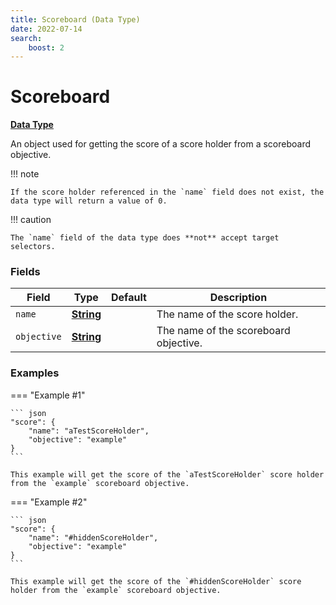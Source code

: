 ```yaml
---
title: Scoreboard (Data Type)
date: 2022-07-14
search:
    boost: 2
---
```


#   Scoreboard

**[Data Type]**

An object used for getting the score of a score holder from a scoreboard objective.

!!! note

    If the score holder referenced in the `name` field does not exist, the data type will return a value of 0.

!!! caution

    The `name` field of the data type does **not** accept target selectors.


### Fields

Field | Type | Default | Description
------|------|---------|------------
`name` | **[String]**| | The name of the score holder.
`objective` | **[String]** | | The name of the scoreboard objective.


### Examples

=== "Example #1"

    ``` json
    "score": {
        "name": "aTestScoreHolder",
        "objective": "example"
    }
    ```

    This example will get the score of the `aTestScoreHolder` score holder from the `example` scoreboard objective.


=== "Example #2"

    ``` json
    "score": {
        "name": "#hiddenScoreHolder",
        "objective": "example"
    }
    ```

    This example will get the score of the `#hiddenScoreHolder` score holder from the `example` scoreboard objective.



[Data Type]: ../data_types.md
[String]: https://origins.readthedocs.io/en/latest/types/data_types/string
